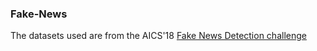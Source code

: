 ### Fake-News

The datasets used are from the AICS'18 [Fake News Detection challenge](http://www-personal.umich.edu/~arunesh/AICS2018/index.html)
